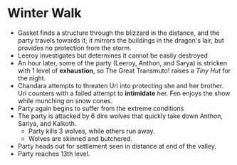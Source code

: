 <!-- TITLE: 2020 04 11 -->
<!-- SUBTITLE: A quick summary of 2020 04 11 -->

# Winter Walk

- Gasket finds a structure through the blizzard in the distance, and the party travels towards it; it mirrors the buildings in the dragon's lair, but provides no protection from the storm.
- Leeroy investigates but determines it cannot be easily destroyed
- An hour later, some of the party (Leeroy, Anthon, and Sarya) is stricken with 1 level of **exhaustion**, so The Great Transmuto! raises a *Tiny Hut* for the night.
- Chandara attempts to threaten Uri into protecting she and her brother. Uri counters with a failed attempt to **intimidate** her. Fen enjoys the show while munching on snow cones.
- Party again begins to suffer from the extreme conditions
- The party is attacked by 6 dire wolves that quickly take down Anthon, Sariya, and Kalkoth.
  - Party kills 3 wolves, while others run away.
  - Wolves are skinned and butchered.
- Party heads out for settlement seen in distance at end of the valley.
- Party reaches 13th level.